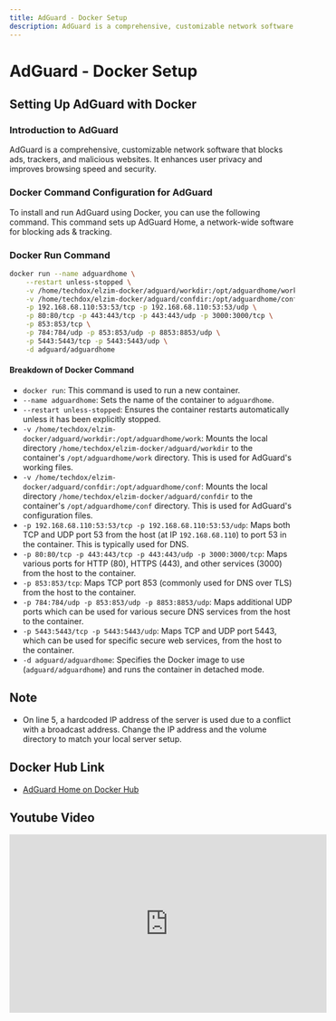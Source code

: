 ```yaml
---
title: AdGuard - Docker Setup
description: AdGuard is a comprehensive, customizable network software that blocks ads, trackers, and malicious websites. It enhances user privacy and improves browsing speed and security.
---
```

# AdGuard - Docker Setup

## Setting Up AdGuard with Docker

### Introduction to AdGuard
AdGuard is a comprehensive, customizable network software that blocks ads, trackers, and malicious websites. It enhances user privacy and improves browsing speed and security.

### Docker Command Configuration for AdGuard
To install and run AdGuard using Docker, you can use the following command. This command sets up AdGuard Home, a network-wide software for blocking ads & tracking.

### Docker Run Command

```bash
docker run --name adguardhome \
    --restart unless-stopped \
    -v /home/techdox/elzim-docker/adguard/workdir:/opt/adguardhome/work \
    -v /home/techdox/elzim-docker/adguard/confdir:/opt/adguardhome/conf \
    -p 192.168.68.110:53:53/tcp -p 192.168.68.110:53:53/udp \
    -p 80:80/tcp -p 443:443/tcp -p 443:443/udp -p 3000:3000/tcp \
    -p 853:853/tcp \
    -p 784:784/udp -p 853:853/udp -p 8853:8853/udp \
    -p 5443:5443/tcp -p 5443:5443/udp \
    -d adguard/adguardhome
```

#### Breakdown of Docker Command
- `docker run`: This command is used to run a new container.
- `--name adguardhome`: Sets the name of the container to `adguardhome`.
- `--restart unless-stopped`: Ensures the container restarts automatically unless it has been explicitly stopped.
- `-v /home/techdox/elzim-docker/adguard/workdir:/opt/adguardhome/work`: Mounts the local directory `/home/techdox/elzim-docker/adguard/workdir` to the container's `/opt/adguardhome/work` directory. This is used for AdGuard's working files.
- `-v /home/techdox/elzim-docker/adguard/confdir:/opt/adguardhome/conf`: Mounts the local directory `/home/techdox/elzim-docker/adguard/confdir` to the container's `/opt/adguardhome/conf` directory. This is used for AdGuard's configuration files.
- `-p 192.168.68.110:53:53/tcp -p 192.168.68.110:53:53/udp`: Maps both TCP and UDP port 53 from the host (at IP `192.168.68.110`) to port 53 in the container. This is typically used for DNS.
- `-p 80:80/tcp -p 443:443/tcp -p 443:443/udp -p 3000:3000/tcp`: Maps various ports for HTTP (80), HTTPS (443), and other services (3000) from the host to the container.
- `-p 853:853/tcp`: Maps TCP port 853 (commonly used for DNS over TLS) from the host to the container.
- `-p 784:784/udp -p 853:853/udp -p 8853:8853/udp`: Maps additional UDP ports which can be used for various secure DNS services from the host to the container.
- `-p 5443:5443/tcp -p 5443:5443/udp`: Maps TCP and UDP port 5443, which can be used for specific secure web services, from the host to the container.
- `-d adguard/adguardhome`: Specifies the Docker image to use (`adguard/adguardhome`) and runs the container in detached mode.

## Note
- On line 5, a hardcoded IP address of the server is used due to a conflict with a broadcast address. Change the IP address and the volume directory to match your local server setup.

## Docker Hub Link
- [AdGuard Home on Docker Hub](https://hub.docker.com/r/adguard/adguardhome)

## Youtube Video

<iframe width="560" height="315" src="https://www.youtube.com/embed/a3rej5UVvKo?si=-wik4SQoF-A-WGEt" title="YouTube video player" frameborder="0" allow="accelerometer; autoplay; clipboard-write; encrypted-media; gyroscope; picture-in-picture; web-share" allowfullscreen></iframe>
